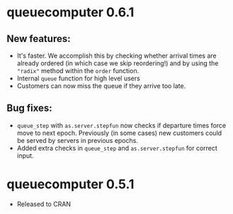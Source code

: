 
# queuecomputer 0.6.1

## New features:
* It's faster. We accomplish this by checking whether arrival times are already ordered (in which case we skip reordering!) and by using the `"radix"` method within the `order` function. 
* Internal `queue` function for high level users
* Customers can now miss the queue if they arrive too late. 

## Bug fixes:
* `queue_step` with `as.server.stepfun` now checks if departure times force move to next epoch. Previously (in some cases) new customers could be served by servers in previous epochs. 
* Added extra checks in `queue_step` and `as.server.stepfun` for correct input. 

# queuecomputer 0.5.1

* Released to CRAN
